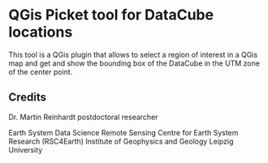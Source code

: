 # QGis Picket tool for DataCube locations

This tool is a QGis plugin that allows to select a region of interest in a QGis map and get and show the bounding box of the DataCube in the UTM zone of the center point.

## Credits

Dr. Martin Reinhardt
postdoctoral researcher

Earth System Data Science
Remote Sensing Centre for Earth System Research (RSC4Earth)
Institute of Geophysics and Geology
Leipzig University